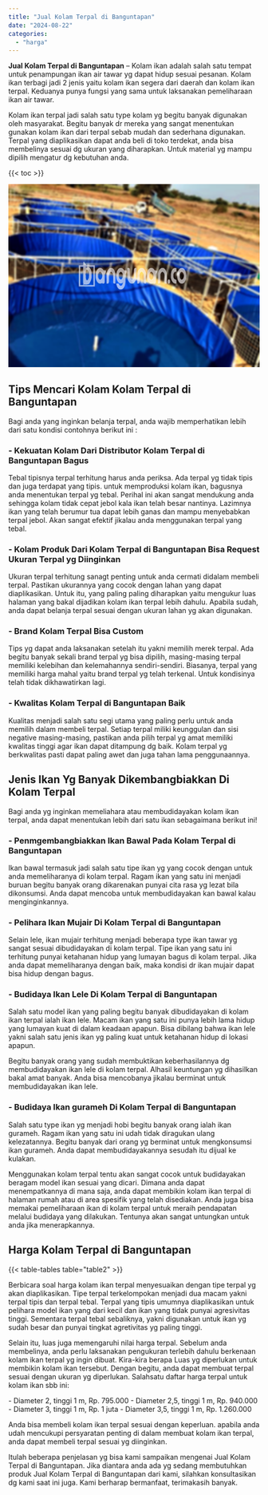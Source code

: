 ```yaml
---
title: "Jual Kolam Terpal di Banguntapan"
date: "2024-08-22"
categories: 
  - "harga"
---
```


**Jual Kolam Terpal di Banguntapan** – Kolam ikan adalah salah satu tempat untuk penampungan ikan air tawar yg dapat hidup sesuai pesanan. Kolam ikan terbagi jadi 2 jenis yaitu kolam ikan segera dari daerah dan kolam ikan terpal. Keduanya punya fungsi yang sama untuk laksanakan pemeliharaan ikan air tawar.

Kolam ikan terpal jadi salah satu type kolam yg begitu banyak digunakan oleh masyarakat. Begitu banyak dr mereka yang sangat menentukan gunakan kolam ikan dari terpal sebab mudah dan sederhana digunakan. Terpal yang diaplikasikan dapat anda beli di toko terdekat, anda bisa membelinya sesuai dg ukuran yang diharapkan. Untuk material yg mampu dipilih mengatur dg kebutuhan anda.

{{< toc >}}

![Jual Kolam Terpal di Banguntapan](/images/jual-kolam-terpal-02.png)

## Tips Mencari Kolam Kolam Terpal di Banguntapan

Bagi anda yang inginkan belanja terpal, anda wajib memperhatikan lebih dari satu kondisi contohnya berikut ini :

### \- Kekuatan Kolam Dari Distributor Kolam Terpal di Banguntapan Bagus

Tebal tipisnya terpal terhitung harus anda periksa. Ada terpal yg tidak tipis dan juga terdapat yang tipis. untuk memproduksi kolam ikan, bagusnya anda menentukan terpal yg tebal. Perihal ini akan sangat mendukung anda sehingga kolam tidak cepat jebol kala ikan telah besar nantinya. Lazimnya ikan yang telah berumur tua dapat lebih ganas dan mampu menyebabkan terpal jebol. Akan sangat efektif jikalau anda menggunakan terpal yang tebal.

### \- Kolam Produk Dari Kolam Terpal di Banguntapan Bisa Request Ukuran Terpal yg Diinginkan

Ukuran terpal terhitung sanagt penting untuk anda cermati didalam membeli terpal. Pastikan ukurannya yang cocok dengan lahan yang dapat diaplikasikan. Untuk itu, yang paling paling diharapkan yaitu mengukur luas halaman yang bakal dijadikan kolam ikan terpal lebih dahulu. Apabila sudah, anda dapat belanja terpal sesuai dengan ukuran lahan yg akan digunakan.

### \- Brand Kolam Terpal Bisa Custom

Tips yg dapat anda laksanakan setelah itu yakni memilih merek terpal. Ada begitu banyak sekali brand terpal yg bisa dipilih, masing-masing terpal memiliki kelebihan dan kelemahannya sendiri-sendiri. Biasanya, terpal yang memiliki harga mahal yaitu brand terpal yg telah terkenal. Untuk kondisinya telah tidak dikhawatirkan lagi.

### \- Kwalitas Kolam Terpal di Banguntapan Baik

Kualitas menjadi salah satu segi utama yang paling perlu untuk anda memilih dalam membeli terpal. Setiap terpal miliki keunggulan dan sisi negative masing-masing, pastikan anda pilih terpal yg amat memiliki kwalitas tinggi agar ikan dapat ditampung dg baik. Kolam terpal yg berkwalitas pasti dapat paling awet dan juga tahan lama penggunaannya.

## Jenis Ikan Yg Banyak Dikembangbiakkan Di Kolam Terpal

Bagi anda yg inginkan memeliahara atau membudidayakan kolam ikan terpal, anda dapat menentukan lebih dari satu ikan sebagaimana berikut ini!

### \- Penmgembangbiakkan Ikan Bawal Pada Kolam Terpal di Banguntapan

Ikan bawal termasuk jadi salah satu tipe ikan yg yang cocok dengan untuk anda memeliharanya di kolam terpal. Ragam ikan yang satu ini menjadi buruan begitu banyak orang dikarenakan punyai cita rasa yg lezat bila dikonsumsi. Anda dapat mencoba untuk membudidayakan kan bawal kalau menginginkannya.

### \- Pelihara Ikan Mujair Di Kolam Terpal di Banguntapan

Selain lele, ikan mujair terhitung menjadi beberapa type ikan tawar yg sangat sesuai dibudidayakan di kolam terpal. Tipe ikan yang satu ini terhitung punyai ketahanan hidup yang lumayan bagus di kolam terpal. Jika anda dapat memeliharanya dengan baik, maka kondisi dr ikan mujair dapat bisa hidup dengan bagus.

### \- Budidaya Ikan Lele Di Kolam Terpal di Banguntapan

Salah satu model ikan yang paling begitu banyak dibudidayakan di kolam ikan terpal ialah ikan lele. Macam ikan yang satu ini punya lebih lama hidup yang lumayan kuat di dalam keadaan apapun. Bisa dibilang bahwa ikan lele yakni salah satu jenis ikan yg paling kuat untuk ketahanan hidup di lokasi apapun.

Begitu banyak orang yang sudah membuktikan keberhasilannya dg membudidayakan ikan lele di kolam terpal. Alhasil keuntungan yg dihasilkan bakal amat banyak. Anda bisa mencobanya jikalau berminat untuk membudidayakan ikan lele.

### \- Budidaya Ikan gurameh Di Kolam Terpal di Banguntapan

Salah satu type ikan yg menjadi hobi begitu banyak orang ialah ikan gurameh. Ragam ikan yang satu ini udah tidak diragukan ulang kelezatannya. Begitu banyak dari orang yg berminat untuk mengkonsumsi ikan gurameh. Anda dapat membudidayakannya sesudah itu dijual ke kulakan.

Menggunakan kolam terpal tentu akan sangat cocok untuk budidayakan beragam model ikan sesuai yang dicari. Dimana anda dapat menempatkannya di mana saja, anda dapat membikin kolam ikan terpal di halaman rumah atau di area spesifik yang telah disediakan. Anda juga bisa memakai pemeliharaan ikan di kolam terpal untuk meraih pendapatan melalui budidaya yang dilakukan. Tentunya akan sangat untungkan untuk anda jika menerapkannya.

## Harga Kolam Terpal di Banguntapan

{{< table-tables table="table2" >}}

Berbicara soal harga kolam ikan terpal menyesuaikan dengan tipe terpal yg akan diaplikasikan. Tipe terpal terkelompokan menjadi dua macam yakni terpal tipis dan terpal tebal. Terpal yang tipis umumnya diaplikasikan untuk pelihara model ikan yang dari kecil dan ikan yang tidak punyai agresivitas tinggi. Sementara terpal tebal sebaliknya, yakni digunakan untuk ikan yg sudah besar dan punyai tingkat agretivitas yg paling tinggi.

Selain itu, luas juga memengaruhi nilai harga terpal. Sebelum anda membelinya, anda perlu laksanakan pengukuran terlebih dahulu berkenaan kolam ikan terpal yg ingin dibuat. Kira-kira berapa Luas yg diperlukan untuk membikin kolam ikan tersebut. Dengan begitu, anda dapat membuat terpal sesuai dengan ukuran yg diperlukan. Salahsatu daftar harga terpal untuk kolam ikan sbb ini:

\- Diameter 2, tinggi 1 m, Rp. 795.000 - Diameter 2,5, tinggi 1 m, Rp. 940.000 - Diameter 3, tinggi 1 m, Rp. 1 juta - Diameter 3,5, tinggi 1 m, Rp. 1.260.000

Anda bisa membeli kolam ikan terpal sesuai dengan keperluan. apabila anda udah mencukupi persyaratan penting di dalam membuat kolam ikan terpal, anda dapat membeli terpal sesuai yg diinginkan.

Itulah beberapa penjelasan yg bisa kami sampaikan mengenai Jual Kolam Terpal di Banguntapan. Jika diantara anda ada yg sedang membutuhkan produk Jual Kolam Terpal di Banguntapan dari kami, silahkan konsultasikan dg kami saat ini juga. Kami berharap bermanfaat, terimakasih banyak.
